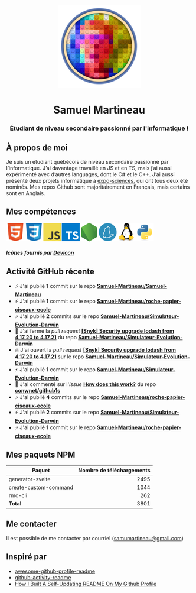 <div align="middle">
  <img height="225" alt="avatar" src="https://raw.githubusercontent.com/Samuel-Martineau/Samuel-Martineau/master/avatar.png">
  <h1>Samuel Martineau</h1>
  <h3>Étudiant de niveau secondaire passionné par l'informatique !</h3>
</div>

## À propos de moi

Je suis un étudiant québécois de niveau secondaire passionné par l’informatique. J’ai davantage travaillé en JS et en TS, mais j’ai aussi expérimenté avec d’autres languages, dont le C# et le C++. J’ai aussi présenté deux projets informatique à [expo-sciences](https://technoscience.ca/programmes/expo-sciences/), qui ont tous deux été nominés. Mes repos Github sont majoritairement en Français, mais certains sont en Anglais.

## Mes compétences

<img alt="HTML5" src="https://raw.githubusercontent.com/devicons/devicon/master/icons/html5/html5-original.svg" width="50" title="HTML5" /><img alt="CSS3" src="https://raw.githubusercontent.com/devicons/devicon/master/icons/css3/css3-original.svg" width="50" title="CSS3" /><img alt="JavaScript" src="https://raw.githubusercontent.com/devicons/devicon/master/icons/javascript/javascript-original.svg" width="50" title="JavaScript" /><img alt="TypeScript" src="https://raw.githubusercontent.com/devicons/devicon/master/icons/typescript/typescript-original.svg" width="50" title="TypeScript" /><img alt="NodeJS" src="https://raw.githubusercontent.com/devicons/devicon/master/icons/nodejs/nodejs-original.svg" width="50" title="NodeJS" /><img alt="Yarn" src="https://raw.githubusercontent.com/devicons/devicon/master/icons/yarn/yarn-original.svg" width="50" title="Yarn" /><img alt="Linux" src="https://raw.githubusercontent.com/devicons/devicon/master/icons/linux/linux-original.svg" width="50" title="Linux" /><img alt="Python" src="https://raw.githubusercontent.com/devicons/devicon/master/icons/python/python-original.svg" width="50" title="Python" />

##### Icônes fournis par [Devicon](https://konpa.github.io/devicon/)

## Activité GitHub récente

- ⚡ J&#x27;ai publié **1** commit sur le repo [**Samuel-Martineau/Samuel-Martineau**](https://github.com/Samuel-Martineau/Samuel-Martineau)
- ⚡ J&#x27;ai publié **1** commit sur le repo [**Samuel-Martineau/roche-papier-ciseaux-ecole**](https://github.com/Samuel-Martineau/roche-papier-ciseaux-ecole)
- ⚡ J&#x27;ai publié **2** commits sur le repo [**Samuel-Martineau/Simulateur-Evolution-Darwin**](https://github.com/Samuel-Martineau/Simulateur-Evolution-Darwin)
- 🚫 J&#x27;ai fermé la _pull request_ [**[Snyk] Security upgrade lodash from 4.17.20 to 4.17.21**](https://github.com/Samuel-Martineau/Simulateur-Evolution-Darwin/pull/29) du repo [**Samuel-Martineau/Simulateur-Evolution-Darwin**](https://github.com/Samuel-Martineau/Simulateur-Evolution-Darwin)
- 🔥 J&#x27;ai ouvert la _pull request_ [**[Snyk] Security upgrade lodash from 4.17.20 to 4.17.21**](https://github.com/Samuel-Martineau/Simulateur-Evolution-Darwin/pull/29) sur le repo [**Samuel-Martineau/Simulateur-Evolution-Darwin**](https://github.com/Samuel-Martineau/Simulateur-Evolution-Darwin)
- ⚡ J&#x27;ai publié **1** commit sur le repo [**Samuel-Martineau/Simulateur-Evolution-Darwin**](https://github.com/Samuel-Martineau/Simulateur-Evolution-Darwin)
- 💬 J&#x27;ai commenté sur l&#x27;_issue_ [**How does this work?**](https://github.com/conwnet/github1s/issues/46) du repo [**conwnet/github1s**](https://github.com/conwnet/github1s)
- ⚡ J&#x27;ai publié **4** commits sur le repo [**Samuel-Martineau/roche-papier-ciseaux-ecole**](https://github.com/Samuel-Martineau/roche-papier-ciseaux-ecole)
- ⚡ J&#x27;ai publié **2** commits sur le repo [**Samuel-Martineau/Simulateur-Evolution-Darwin**](https://github.com/Samuel-Martineau/Simulateur-Evolution-Darwin)
- ⚡ J&#x27;ai publié **1** commit sur le repo [**Samuel-Martineau/roche-papier-ciseaux-ecole**](https://github.com/Samuel-Martineau/roche-papier-ciseaux-ecole)

## Mes paquets NPM

| Paquet                | Nombre de téléchargements |
| --------------------- | ------------------------: |
| generator-svelte      |                      2495 |
| create-custom-command |                      1044 |
| rmc-cli               |                       262 |
| **Total**             |                      3801 |

## Me contacter

Il est possible de me contacter par courriel ([samumartineau@gmail.com](mailto:samumartineau@gmail.com))

## Inspiré par

- [awesome-github-profile-readme](https://github.com/abhisheknaiidu/awesome-github-profile-readme)
- [github-activity-readme](https://github.com/jamesgeorge007/github-activity-readme)
- [How I Built A Self-Updating README On My Github Profile](https://www.mokkapps.de/blog/how-i-built-a-self-updating-readme-on-my-git-hub-profile/)
